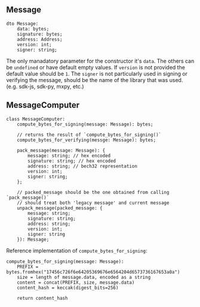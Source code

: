 ## Message

```
dto Message:
    data: bytes;
    signature: bytes;
    address: Address;
    version: int;
    signer: string;
```

The only manadatory parameter for the constructor it's `data`. The others can be `undefined` or have default empty values.
If `version` is not provided the default value should be `1`.
The `signer` is not particularly used in signing or verifying the message, should be the name of the library that was used. (e.g. sdk-js, sdk-py, mxpy, etc.) 

## MessageComputer

```
class MessageComputer:
    compute_bytes_for_signing(message: Message): bytes;

    // returns the result of `compute_bytes_for_signing()`
    compute_bytes_for_verifying(messge: Message): bytes;

    pack_message(message: Message): {
        message: string; // hex encoded
        signature: string; // hex encoded
        address: string; // bech32 representation
        version: int;
        signer: string;
    };

    // packed_message should be the one obtained from calling `pack_message()`
    // should treat both 'legacy message' and current message
    unpack_message(packed_message: {
        message: string;
        signature: string;
        address: string;
        version: int;
        signer: string
    }): Message;
```

Reference implementation of `compute_bytes_for_signing`:

```
compute_bytes_for_signing(message: Message):
    PREFIX = bytes.fromhex("17456c726f6e64205369676e6564204d6573736167653a0a")
    size = length of message.data, encoded as a string
    content = concat(PREFIX, size, message.data)
    content_hash = keccak(digest_bits=256)
    
    return content_hash
```
